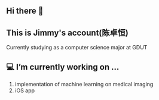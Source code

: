 ## Hi there 👋
## This is Jimmy's account(陈卓恒)
Currently studying as a computer science major at GDUT

## 💻 I’m currently working on ...
1. implementation of machine learning on medical imaging
2. iOS app



<!--
**Jimmyczh231/Jimmyczh231** is a ✨ _special_ ✨ repository because its `README.md` (this file) appears on your GitHub profile.

Here are some ideas to get you started:

- 🔭 I’m currently working on ...
- 🌱 I’m currently learning ...
- 👯 I’m looking to collaborate on ...
- 🤔 I’m looking for help with ...
- 💬 Ask me about ...
- 📫 How to reach me: ...
- 😄 Pronouns: ...
- ⚡ Fun fact: ...
-->
